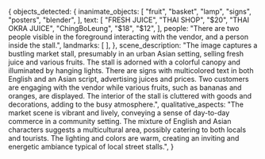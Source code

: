 {
  objects_detected: {
    inanimate_objects: [
      "fruit",
      "basket",
      "lamp",
      "signs",
      "posters",
      "blender",
    ],
    text: [
      "FRESH JUICE",
      "THAI SHOP",
      "$20",
      "THAI OKRA JUICE",
      "ChingBoLeung",
      "$18",
      "$12",
    ],
    people: "There are two people visible in the foreground interacting with the vendor, and a person inside the stall.",
    landmarks: [
    ],
  },
  scene_description: "The image captures a bustling market stall, presumably in an urban Asian setting, selling fresh juice and various fruits. The stall is adorned with a colorful canopy and illuminated by hanging lights. There are signs with multicolored text in both English and an Asian script, advertising juices and prices. Two customers are engaging with the vendor while various fruits, such as bananas and oranges, are displayed. The interior of the stall is cluttered with goods and decorations, adding to the busy atmosphere.",
  qualitative_aspects: "The market scene is vibrant and lively, conveying a sense of day-to-day commerce in a community setting. The mixture of English and Asian characters suggests a multicultural area, possibly catering to both locals and tourists. The lighting and colors are warm, creating an inviting and energetic ambiance typical of local street stalls.",
}
